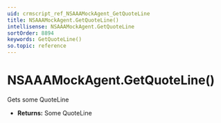 ```yaml
---
uid: crmscript_ref_NSAAAMockAgent_GetQuoteLine
title: NSAAAMockAgent.GetQuoteLine()
intellisense: NSAAAMockAgent.GetQuoteLine
sortOrder: 8894
keywords: GetQuoteLine()
so.topic: reference
---
```


# NSAAAMockAgent.GetQuoteLine()

Gets some QuoteLine

* **Returns:** Some QuoteLine

